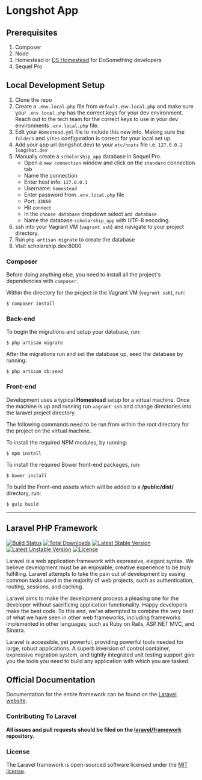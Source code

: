 # Longshot App

## Prerequisites
1.  Composer
2.  Node
3.  Homestead or [DS Homestead](https://github.com/DoSomething/ds-homestead) for DoSomething developers
4.  Sequel Pro

## Local Development Setup
1. Clone the repo
2. Create a `.env.local.php` file from `default.env.local.php` and make sure your `.env.local.php` has the correct keys for your dev environment. Reach out to the tech team for the correct keys to use in your dev environments `.env.local.php` file.
3. Edit your `Homestead.yml` file to include this new info. Making sure the `folders` and `sites` configuration is correct for your local set up.
4. Add your app url (longshot.dev) to your `etc/hosts` file i.e. `127.0.0.1 longshot.dev`
5. Manually create a `scholarship_app` database in Sequel Pro.
    - Open a `new connection` window and click on the `standard` connection tab
    - Name the connection 
    - Enter host info: `127.0.0.1`
    - Username: `homestead` 
    - Enter password from `.env.local.php` file
    - Port: `33060`
    - Hit `connect`
    - In the `choose database` dropdown select `add database`
    - Name the database `scholarship_app` with UTF-8 encoding.
6. ssh into your Vagrant VM (`vagrant ssh`) and navigate to your project directory.
7. Run `php artisan migrate` to create the database
8. Visit scholarship.dev:8000

### Composer

Before doing anything else, you need to install all the project's dependencies with `composer`. 

Within the directory for the project in the Vagrant VM (`vagrant ssh`), run:

    $ composer install

### Back-end

To begin the migrations and setup your database, run:

    $ php artisan migrate

After the migrations run and set the database up, seed the database by running:

    $ php artisan db:seed


### Front-end
Development uses a typical **Homestead** setup for a virtual machine. Once the machine is up and running run `vagrant ssh` and change directories into the laravel project directory.

The following commands need to be run from within the root directory for the project on the virtual machine.

To install the required NPM modules, by running:

    $ npm install

To install the required Bower front-end packages, run:

    $ bower install

To build the Front-end assets which will be added to a **/public/dist/** directory, run:

    $ gulp build



***


## Laravel PHP Framework

[![Build Status](https://travis-ci.org/laravel/framework.svg)](https://travis-ci.org/laravel/framework)
[![Total Downloads](https://poser.pugx.org/laravel/framework/downloads.svg)](https://packagist.org/packages/laravel/framework)
[![Latest Stable Version](https://poser.pugx.org/laravel/framework/v/stable.svg)](https://packagist.org/packages/laravel/framework)
[![Latest Unstable Version](https://poser.pugx.org/laravel/framework/v/unstable.svg)](https://packagist.org/packages/laravel/framework)
[![License](https://poser.pugx.org/laravel/framework/license.svg)](https://packagist.org/packages/laravel/framework)

Laravel is a web application framework with expressive, elegant syntax. We believe development must be an enjoyable, creative experience to be truly fulfilling. Laravel attempts to take the pain out of development by easing common tasks used in the majority of web projects, such as authentication, routing, sessions, and caching.

Laravel aims to make the development process a pleasing one for the developer without sacrificing application functionality. Happy developers make the best code. To this end, we've attempted to combine the very best of what we have seen in other web frameworks, including frameworks implemented in other languages, such as Ruby on Rails, ASP.NET MVC, and Sinatra.

Laravel is accessible, yet powerful, providing powerful tools needed for large, robust applications. A superb inversion of control container, expressive migration system, and tightly integrated unit testing support give you the tools you need to build any application with which you are tasked.

## Official Documentation

Documentation for the entire framework can be found on the [Laravel website](http://laravel.com/docs).

### Contributing To Laravel

**All issues and pull requests should be filed on the [laravel/framework](http://github.com/laravel/framework) repository.**

### License

The Laravel framework is open-sourced software licensed under the [MIT license](http://opensource.org/licenses/MIT).
